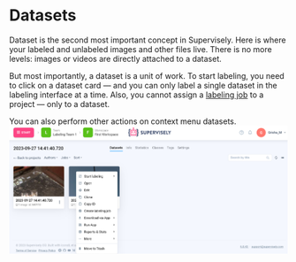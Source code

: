 # Datasets

Dataset is the second most important concept in Supervisely. Here is where your labeled and unlabeled images and other files live. There is no more levels: images or videos are directly attached to a dataset.

But most importantly, a dataset is a unit of work. To start labeling, you need to click on a dataset card — and you can only label a single dataset in the labeling interface at a time. Also, you cannot assign a [labeling job](/labeling/jobs/README.md) to a project — only to a dataset.

You can also perform other actions on context menu datasets.
![](datasets-menu.png)
